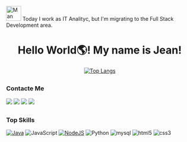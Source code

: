 
 <img src="https://em-content.zobj.net/source/microsoft-teams/337/man-technologist_1f468-200d-1f4bb.png" srcset="https://em-content.zobj.net/source/microsoft-teams/337/man-technologist_1f468-200d-1f4bb.png 2x" alt="Man Technologist on Microsoft Teams 1.0" width="40" height="40"> Today I work as IT Analityc, but I'm migrating to the Full Stack Development area.

 
<div>
  <h1 align="center"> Hello World🌎! My name is Jean! </h1>
</div>
<div align="center">
 
[![Top Langs](https://github-readme-stats.vercel.app/api/top-langs/?username=JeanLm88&layout=compact)](https://github.com/JeanLm88/github-readme-stats)
</div>



##
###  Contacte Me
<div>
  <a href="https://www.instagram.com/thefrance._/" target="_blank"><img src="https://img.shields.io/badge/Instagram-E4405F?style=for-the-badge&logo=instagram&logoColor=white" target="_blank"></a>
  <a href="https://www.linkedin.com/in/jean-lima-636937244/" target="_blank"><img src="https://img.shields.io/badge/-LinkedIn- %230077B5?style=for-the-badge&logo=linkedin&logoColor=white" target="_blank"></a>
  <a href="https://api.whatsapp.com/send?1=pt_BR&phone=5581989092267" target="_blank"><img src="https://img.shields.io/badge/WhatsApp-25D366?style=for-the-badge&logo=whatsapp&logoColor=white" target="_blank"></a>
  <a href="mailto:limajean1703@gmail.com" target="_blank"><img src="https://img.shields.io/badge/Gmail-D14836?style=for-the-badge&logo=gmail&logoColor=white" target="_blank"></a>
 
</div>

##
###  Top Skills
  
[ ![Java](https://img.shields.io/badge/Java-ED8B00?style=for-the-badge&logo=java&logoColor=white)]()
 ![JavaScript ](https://img.shields.io/badge/JavaScript-323330?style=for-the-badge&logo=javascript&logoColor=F7DF1E)
[ ![NodeJS ](https://img.shields.io/badge/Node.js-339933?style=for-the-badge&logo=nodedotjs&logoColor=white)]()
 ![ Python ](https://img.shields.io/badge/Python-FFD43B?style=for-the-badge&logo=python&logoColor=darkgreen)
 ![ mysql ](https://img.shields.io/badge/MySQL-005C84?style=for-the-badge&logo=mysql&logoColor=white)
 ![ html5 ](https://img.shields.io/badge/HTML5-E34F26?style=for-the-badge&logo=html5&logoColor=white)
 ![ css3 ](https://img.shields.io/badge/CSS3-1572B6?style=for-the-badge&logo=css3&logoColor=white)
 
##

